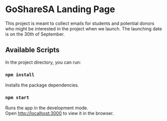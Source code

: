 # GoShareSA Landing Page

This project is meant to collect emails for students and potential donors who might be interested in the project when we launch.
The launching date is on the 30th of September.

## Available Scripts

In the project directory, you can run:

### `npm install`

Installs the package dependencies.

### `npm start`

Runs the app in the development mode.\
Open [http://localhost:3000](http://localhost:3000) to view it in the browser.
